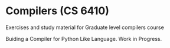 # Compilers (CS 6410)
Exercises and study material for Graduate level compilers course 

Buiding a Compiler for Python Like Language. Work in Progress.

